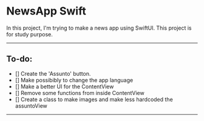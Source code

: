 
<h1>NewsApp Swift</h1>

In this project, I'm trying to make a news app using SwiftUI.
This project is for study purpose.

----------------

<h2>To-do:</h2>

- [] Create the 'Assunto' button.
- [] Make possibibly to change the app language
- [] Make a better UI for the ContentView
- [] Remove some functions from inside ContentView
- [] Create a class to make images and make less hardcoded the assuntoView

----------------
